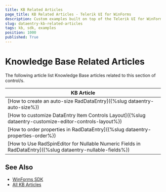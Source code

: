 ```yaml
---
title: KB Related Articles
page_title: KB Related Articles - Telerik UI for WinForms
description: Custom examples built on top of the Telerik UI for WinForms control.
slug: dataentry-kb-related-articles
tags: kb, sdk, examples
position: 1000
published: True
---
```


# Knowledge Base Related Articles

The following article list Knowledge Base articles related to this section of control/s.
<!--KB Articles Table-->

|KB Article|
|----|
|[How to create an auto-size RadDataEntry]({%slug dataentry-auto-size%})|
|[How to customize DataEntry Item Controls Layout]({%slug dataentry-customize-editor-controls-layout%})|
|[How to order properties in RadDataEntry]({%slug dataentry-properties-order%})|
|[How to Use RadSpinEditor for Nullable Numeric Fields in RadDataEntry]({%slug dataentry-nullable-fields%})|

## See Also

* [WinForms SDK](https://github.com/telerik/winforms-sdk)
* [All KB Articles](https://docs.telerik.com/devtools/winforms/knowledge-base)

